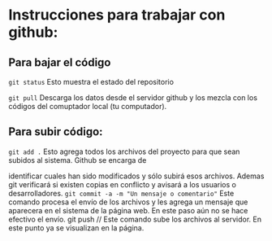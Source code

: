 # Instrucciones para trabajar con github:
## Para bajar el código


`git status` Esto muestra el estado del repositorio

`git pull` Descarga los datos desde el servidor github y los mezcla con los códigos del comuptador local (tu computador).


## Para subir código:


`git add .` Esto agrega todos los archivos del proyecto para que sean subidos al sistema. Github se encarga de 

identificar cuales han sido modificados y sólo subirá esos archivos. Ademas git verificará si existen copias en conflicto y avisará a los usuarios o desarrolladores.
`git commit -a -m "Un mensaje o comentario"` Este comando procesa el envío de los archivos y les agrega un mensaje que aparecera en el sistema de la página web. En este paso aún no se hace efectivo el envío.
git push // Este comando sube los archivos al servidor. En este punto ya se visualizan en la página.

